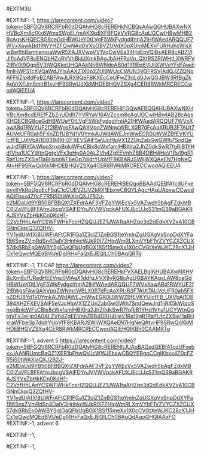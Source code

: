 #EXTM3U

#EXTINF:-1,
https://larecontent.com/video?token=SBFGQV8RCRFbR0dDQAlvHG8cREREHkNCBQsAAwQGHUBAXwNXHVBcXm8cfXx6WmxSWgELfmAKXkdlXFBFQkVVRG8cAgUGCwIHBwMHB28cAgsKHQECBG8ceGdHBWUeY0tLVgF5WkFydgdifntjA2lHfWAedARQQUF7WVxXawABd1RWYHZFQwNAd0VXbGBVZUVdX0pXUmMEXkFURHJhcWlsXwBwflhBamtiempaWwR5XAJXVwpVV1VqCwVEa34HdEpVQlBsAER9cABZVlJlflcAdVF8cENQbHZqRVVhBldJXmkBAgJbAHFRaVp_QXtRS2RlWHtLXWRFV2lBV0t9Qgp5V3tWQXkeUHQAAkNhBWNdeAB0d1lfREp6VUliXWVeYFdFAwdifmlHWF51cXVQaWdJYlsAAXZ1X0p2ZUlBWUcCWUN3VGFRSVIAdQJZZQNpAFF6Zlp8dFoBZABFAwJLRX9QeFBKXEcCeUFwZ3dLd0JwQGJBW3RfBgZkAgVrXFJmSmlrB1xvHF9SRwUdXkMHDEBHQVZSXg4CER8RWkMRCRECCwodAQIEEU4

#EXTINF:-1,
https://larecontent.com/video?token=SBFGQV8RCRFbR0dDQAlvHG8cREREHlFGQwAEBQQAHUBAXwNXHVBcXm8cdEREfFZbZnUDdlt7YVRYaV16AVZccm8cAgUGCwIHBwIAB28cAgsKHQECBG8ceGdHBWUeY0tLVgF5WkFydgdifntjA2lHfWAedARQQUF7WVxXawABd1RWYUF2f2IBWgsFAwQAXVpqZWNmcWBLX0B7dFcAaXRUB3F7AUt7AUVeUFR0ah5FXnZDfUBYd1V0YmkAUWdAWEJmWwEGR0lJWWZBfEVKYUlcfFB_UXVbAl1DB394XHZFXEVSAlF5eVJcHlpVX1ZZUnZabGwGWlh7SndQewJrd1ljRX5kWlpqSnxpBnlcWFsCBlx8cWxfamlHBXlra2JhZ0dkSwR7fgRiB1YHd1Vha1UCYWtnQgtgVFx3eHp0A0ALZVh4ZgEEVnhZBB4DBH4HeV1Ra19gR1RaYUtcZX5ie11aBHxraWFbeGp7dldrYUpVfF8KBARJSWljWXQAeEN7HgNeQAtvHF9SRwQdXkMHDEBHQVZSXg4CER8RWkMRCRECCwodAQIEEU4

#EXTINF:-1,
https://larecontent.com/video?token=SBFGQV8RCRFbR0dDQAlvHG8cREREHlBEQgoBBAAdQEBfA1cdUFxebxx8VkRpUgoEcF5qC1cCUEVZUVZkRX1EbxwCBQYLAgcHAgUAbxwCCwodAQIEbxx4Z0cFZR5jS0tWAXlaQXJ2B2J-e2MDaUd9YB50BFBBQXtZXFdrAAF3VFZgYWlEcVx5VAZwdh5bAgFZdkMBC0lZaVFLBFFAfmJbcgVSAlFDYnJVVWVpckAFUXJEcUJxS31mQ39aBGAKRAJSYVxZbHkKCn0KdH1-C2VcfHhLAnYCSWFWHkFceHZQQUJEZ1JWA1taAHZqe3d2dEdkXVZxA10CBGNnCkpiQ3ZQfHV-YV1ydUIAfXl8UWFrAFtCR1FGa1Z3clZ1ZnBGS1teYmlnZgUGXgVxSnpDdXYFa1B6SnxZVmRdSn4DalV3HnhkcWJkR0l7ZHlqWmRLXmVYbF1VZVYCZXZCUX57dkBRbEp0AWBYSgIGaQFbUgBGX1BSf15meXx1X0cCVGtXeWJKC28cX1JHCx1eQwcMQEdBVlJeDgIRHxFaQxEJEQILCh0BAgQRTg

#EXTINF:-1, T1 CAP
https://larecontent.com/video?token=SBFGQV8RCRFbR0dDQAlvHG8cREREHkFVXAELBgIKHUBAXwNXHVBcXm8cfURedHEEVnp0VlAeX1ddfgJrVX9yRG8cAgUGBAYKAgsLAW8ceGdHBWUeY0tLVgF5WkFydgdifntjA2lHfWAedARQQUF7WVxXawABd1RWYUF2f2IBWgsFAwQAXVpqZWNmcWBLX0B7dFcAaXRUB3F7AUt7AUVeUFR0ah5FXnZDfUBYd1V0YmkAUWdAWEJmWwEGR0lJWWZBfEVKYUlcfFB_UXVbAl1DB394XHZFXEVSAlF5eVJcHlpVX1ZZUnZabGwGWlh7SndQewJrd1ljRX5kWlpqSnxpBnlcWFsCBlx8cWxfamlHBXlra2JhZ0dkSwR7fgRiB1YHd1Vha1UCYWtnQgtgVFx3eHp0A0ALZVh4ZgEEVnhZBB4DBH4HeV1Ra19gR1RaYUtcZX5ie11aBHxraWFbeGp7dldrYUpVfF8KBARJSWljWXQAeEN7HgNeQAtvHF9SRwQdXkMHDEBHQVZSXg4CER8RWkMRCRECCwodAQIEHQIKBh0CAAMRTg

#EXTINF:-1, advent 5
https://larecontent.com/video?token=SBFGQV8RCRFbR0dDQAlvHG8cREREHltJUAoBAQsdQEBfA1cdUFxebxxJAANRUmcBaQZ1XER1bFhwQVJcWWJEbxwCBQYEBgoCCgIKbxx4Z0cFZR5jS0tWAXlaQXJ2B2J-e2MDaUd9YB50BFBBQXtZXFdrAAF3VFZgYWlEcVx5VAZwdh5bAgFZdkMBC0lZaVFLBFFAfmJbcgVSAlFDYnJVVWVpckAFUXJEcUJxS31mQ39aBGAKRAJSYVxZbHkKCn0KdH1-C2VcfHhLAnYCSWFWHkFceHZQQUJEZ1JWA1taAHZqe3d2dEdkXVZxA10CBGNnCkpiQ3ZQfHV-YV1ydUIAfXl8UWFrAFtCR1FGa1Z3clZ1ZnBGS1teYmlnZgUGXgVxSnpDdXYFa1B6SnxZVmRdSn4DalV3HnhkcWJkR0l7ZHlqWmRLXmVYbF1VZVYCZXZCUX57dkBRbEp0AWBYSgIGaQFbUgBGX1BSf15meXx1X0cCVGtXeWJKC28cX1JHCx1eQwcMQEdBVlJeDgIRHxFaQxEJEQILCh0BAgQdAgoGHQIAAxFO
#EXTINF:-1, advent 6

#EXTINF:-1,


#EXTINF:-1,

